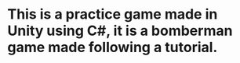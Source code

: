 # This is a practice game made in Unity using C#, it is a bomberman game made following a tutorial.
